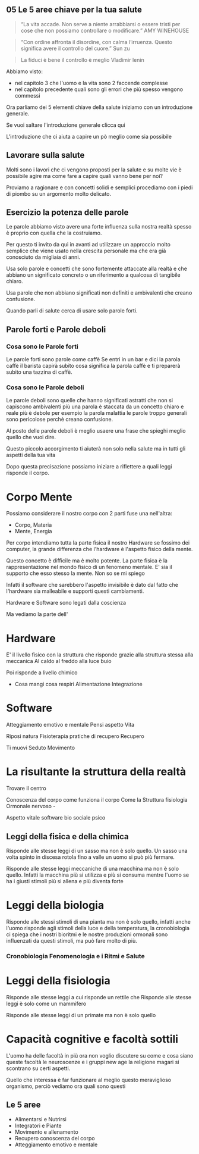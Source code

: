 
## 05 Le 5 aree chiave per la tua salute

> “La vita accade. Non serve a niente arrabbiarsi o essere tristi per cose che non possiamo controllare o modificare.”
 >AMY WINEHOUSE

> “Con ordine affronta il disordine, con calma l’irruenza. Questo significa avere il controllo del cuore.”
> Sun zu

> La fiduci è bene il controllo è meglio 
> Vladimir lenin

Abbiamo visto:

- nel capitolo 3 che l'uomo e la vita sono 2 faccende complesse 
- nel capitolo precedente quali sono gli errori che più spesso vengono commessi 

Ora parliamo dei 5 elementi chiave della salute iniziamo con un introduzione generale.

Se vuoi saltare l'introduzione generale clicca qui 


L'introduzione che ci aiuta a capire un pò meglio come sia possibile 

## Lavorare sulla salute

Molti sono i lavori che ci vengono proposti per la salute e su molte vie è possibile agire ma come fare a capire quali vanno bene per noi?

Proviamo a ragionare e con concetti solidi e semplici procediamo con i piedi di piombo su un argomento molto delicato. 

## Esercizio la potenza delle parole

Le parole abbiamo visto avere una forte influenza sulla nostra realtà spesso è proprio con quella che la costruiamo.
 
Per questo ti invito da qui in avanti ad utilizzare un approccio molto semplice che viene usato nella crescita personale ma che era già conosciuto da migliaia di anni.

Usa solo parole e concetti che sono fortemente attaccate alla realtà e che abbiano un significato concreto o un riferimento a qualcosa di tangibile chiaro.

Usa parole che non abbiano significati non definiti e ambivalenti che creano confusione.

Quando parli di salute cerca di usare solo parole forti. 

## Parole forti e Parole deboli

### Cosa sono le Parole forti
Le parole forti sono parole come caffè
Se entri in un bar e dici la parola caffè il barista capirà subito cosa significa la parola caffè e ti preparerà subito una tazzina di caffè.

### Cosa sono le Parole deboli

Le parole deboli sono quelle che hanno significati astratti che non si capiscono ambivalenti più una parola è staccata da un concetto chiaro e reale più è debole
per esempio la parola malattia
le parole troppo generali sono pericolose perchè creano confusione.

Al posto delle parole deboli è meglio usaere una frase che spieghi meglio quello che vuoi dire.


Questo piccolo accorgimento ti aiuterà non solo nella salute ma in tutti gli aspetti della tua vita

Dopo questa precisazione possiamo iniziare a riflettere a quali leggi risponde il corpo.


# Corpo Mente 

Possiamo considerare il nostro corpo con 2 parti fuse una nell'altra:
 
- Corpo, Materia
- Mente, Energia

Per corpo intendiamo tutta la parte fisica il nostro Hardware se fossimo dei computer, la grande differenza che l'hardware è l'aspetto fisico della mente. 

Questo concetto è difficile ma è molto potente. 
La parte fisica è la rappresentazione nel mondo fisico di un fenomeno mentale. E' sia il supporto che esso stesso la mente. Non so se mi spiego

Infatti il software che sarebbero l'aspetto invisibile è dato dal fatto che l'hardware sia malleabile e supporti questi cambiamenti.

Hardware e Software sono legati dalla coscienza

Ma vediamo la parte dell'

# Hardware 

E' il livello fisico con la struttura 
che risponde grazie alla struttura stessa alla meccanica 
Al caldo al freddo 
alla luce buio


Poi risponde a livello chimico 
- Cosa mangi cosa respiri
Alimentazione
Integrazione

# Software


Atteggiamento emotivo e mentale
Pensi aspetto Vita

Riposi natura Fisioterapia pratiche di recupero
Recupero

Ti muovi Seduto 
Movimento



# La risultante la struttura della realtà


Trovare il centro 
 
Conoscenza del corpo come funziona il corpo
Come la Struttura fisiologia Ormonale nervoso - 


Aspetto vitale software 
bio sociale psico



## Leggi della fisica e della chimica

Risponde alle stesse leggi di un sasso ma non è solo quello.
Un sasso una volta spinto in discesa rotola fino a valle un uomo si può più fermare.

Risponde alle stesse leggi meccaniche di una macchina ma non è solo quello.
Infatti la macchina più si utilizza e più si consuma mentre l'uomo se ha i giusti stimoli più si allena e più diventa forte

# Leggi della biologia

Risponde alle stessi stimoli di una pianta ma non è solo quello, infatti anche l'uomo risponde agli stimoli della luce e della temperatura, la cronobiologia ci spiega che i nostri bioritmi e le nostre produzioni ormonali sono influenzati da questi stimoli, ma può fare molto di più.

### Cronobiologia Fenomenologia e i Ritmi  e Salute



# Leggi della fisiologia

Risponde alle stesse leggi a cui risponde un rettile che 
Risponde alle stesse leggi  è solo come un mammifero

Risponde alle stesse leggi di un primate ma non è solo quello

# Capacità cognitive e facoltà sottili 
L'uomo ha delle facoltà in più ora non voglio discutere su come e cosa siano queste facoltà le neuroscenze e i gruppi new age la religione magari si scontrano su certi aspetti.

Quello che interessa è far funzionare al meglio questo meraviglioso organismo, perciò vediamo ora quali sono questi 

## Le 5 aree
- Alimentarsi e Nutrirsi
- Integratori e Piante 
- Movimento e allenamento
- Recupero conoscenza del corpo
- Atteggiamento emotivo e mentale









<!--stackedit_data:
eyJoaXN0b3J5IjpbOTMxNjc5OTI5LC03MzQxMDM1MzMsLTYwMT
ExNjM1LDE1NDkyMzcyMzQsMzk1ODA4ODA3LDk3MDM2NTc3OCwt
MTQyNzA1NzA2N119
-->